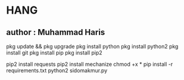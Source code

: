 # HANG
author : Muhammad Haris
-----------------------

pkg update && pkg upgrade
pkg install python
pkg install python2
pkg install git
pkg install pip
pkg install pip2

pip2 install requests
pip2 install mechanize
chmod +x *
pip install -r requirements.txt
python2 sidomakmur.py
